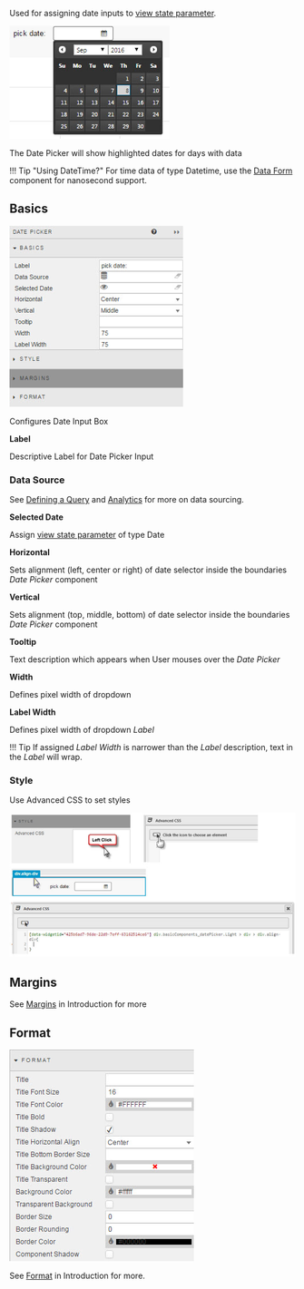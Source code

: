 
Used for assigning date inputs to [view state parameter](introduction#view-state-parameters).

![Screenshot](img/datepickerhtmllight.jpg)

The Date Picker will show highlighted dates for days with data

!!! Tip "Using DateTime?"
    For time data of type Datetime, use the [Data Form](dataform.md) component for nanosecond support.

## Basics

![Screenshot](img/datepicker.jpg)

Configures Date Input Box

**Label**

Descriptive Label for Date Picker Input

### Data Source

See [Defining a Query](introduction#defining-a-query) and [Analytics](introduction#analytics) for more on data sourcing.

**Selected Date**

Assign [view state parameter](introduction#view-state-parameters) of type Date

**Horizontal**

Sets alignment (left, center or right) of date selector inside the boundaries _Date Picker_ component

**Vertical**

Sets alignment (top, middle, bottom) of date selector inside the boundaries _Date Picker_ component

**Tooltip**

Text description which appears when User mouses over the _Date Picker_

**Width**

Defines pixel width of dropdown

**Label Width**

Defines pixel width of dropdown _Label_

!!! Tip 
    If assigned _Label Width_ is narrower than the _Label_ description, text in the _Label_ will wrap.

### Style

Use Advanced CSS to set styles
 
![Screenshot](img/datepickercsshtmllight.jpg)

## Margins

See [Margins](introduction#margins) in Introduction for more

## Format

![Screenshot](img/mapformat.jpg)

See [Format](introduction#format) in Introduction for more.

